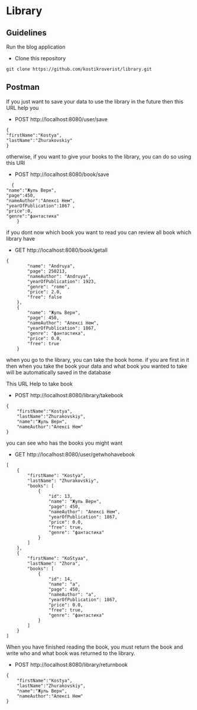 # Library

## Guidelines

Run the blog application

- Clone this repository

```
git clone https://github.com/kostikroverist/library.git
```

## Postman

If you just want to save your data to use the library in the future then this URL help you

- POST  http://localhost:8080/user/save
```
{
"firstName":"Kostya",
"lastName":"Zhurakovskiy"
}
```
otherwise, if you want to give your books to the library, you can do so using this URl

- POST  http://localhost:8080/book/save

```
  {
"name":"Жуль Верн",
"page":450,
"nameAuthor":"Алексі Нем",
"yearOfPublication":1867 ,
"price":0,
"genre":"фантастика"
    }
```








if you dont now which book you want to read you can review all book which library have

- GET http://localhost:8080/book/getall

```
{
        "name": "Andruya",
        "page": 250213,
        "nameAuthor": "Andruya",
        "yearOfPublication": 1923,
        "genre": "rome",
        "price": 2.0,
        "free": false
    },
    {
        "name": "Жуль Верн",
        "page": 450,
        "nameAuthor": "Алексі Нем",
        "yearOfPublication": 1867,
        "genre": "фантастика",
        "price": 0.0,
        "free": true
    }

```
when you go to the library, you can take the book home. if you are first in it then when you take the book your data and what book you wanted to take will be automatically saved in the database

 This URL Help to take book

- POST http://localhost:8080/library/takebook

```
{
    "firstName":"Kostya",
    "lastName":"Zhurakovskiy",
    "name":"Жуль Верн",
    "nameAuthor":"Алексі Нем"
}
```
you can see who has the books you might want

- GET http://localhost:8080/user/getwhohavebook
```
[
    {
        "firstName": "Kostya",
        "lastName": "Zhurakovskiy",
        "books": [
            {
                "id": 13,
                "name": "Жуль Верн",
                "page": 450,
                "nameAuthor": "Алексі Нем",
                "yearOfPublication": 1867,
                "price": 0.0,
                "free": true,
                "genre": "фантастика"
            }
        ]
    },
    {
        "firstName": "KoStyaa",
        "lastName": "Zhora",
        "books": [
            {
                "id": 14,
                "name": "a",
                "page": 450,
                "nameAuthor": "a",
                "yearOfPublication": 1867,
                "price": 0.0,
                "free": true,
                "genre": "фантастика"
            }
        ]
    }
]

```



When you have finished reading the book, you must return the book and write who and what book was returned to the library.

- POST http://localhost:8080/library/returnbook
```
{
    "firstName":"Kostya",
    "lastName":"Zhurakovskiy",
    "name":"Жуль Верн",
    "nameAuthor":"Алексі Нем"
}
```


